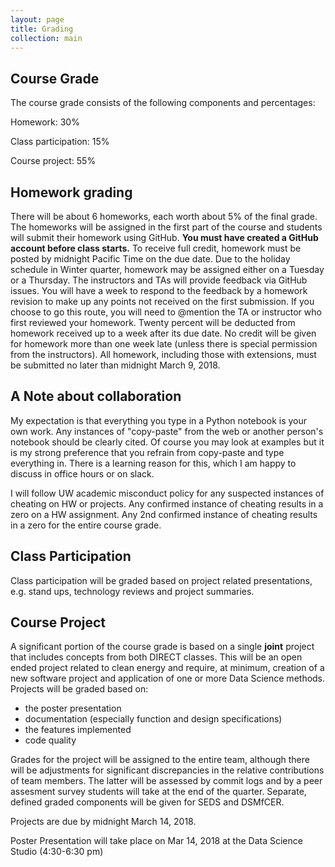 ```yaml
---
layout: page
title: Grading
collection: main
---
```


## Course Grade

The course grade consists of the following components and percentages:

Homework: 30%

Class participation: 15%

Course project: 55%

## Homework grading

There will be about 6 homeworks, each worth about 5% of the final grade.
The homeworks will be assigned in the first part of the course and students will submit
their homework using GitHub. **You must have created a GitHub account before class starts.**
To receive full credit, homework must be posted by midnight Pacific Time on the due date.
Due to the holiday schedule in Winter quarter, homework may be assigned either on a Tuesday or a Thursday.  The instructors and TAs will provide feedback via GitHub issues.  You will have a week to respond to the feedback by a homework revision to make up any points not received on the first submission.  If you choose to go this route, you will need to @mention the TA or instructor who first reviewed your homework.
Twenty percent will be deducted from homework received up to a week after its due date.
No credit will be given for homework more than one week late (unless there is special permission
from the instructors).
All homework, including those with extensions, must be submitted no later than midnight March 9, 2018. 

## A Note about collaboration

My expectation is that everything you type in a Python notebook is your own work. Any instances of "copy-paste" from the web or another person's notebook should be clearly cited. Of course you may look at examples but it is my strong preference that you refrain from copy-paste and type everything in. There is a learning reason for this, which I am happy to discuss in office hours or on slack.

I will follow UW academic misconduct policy for any suspected instances of cheating on HW or projects. Any confirmed instance of cheating results in a zero on a HW assignment. Any 2nd confirmed instance of cheating results in a zero for the entire course grade.

## Class Participation

Class participation will be graded based on project related presentations, e.g.
stand ups, technology reviews and project summaries.

## Course Project

A significant portion of the course grade is based on a single **joint** project that includes concepts from both DIRECT classes. This will be an open ended project related to clean energy and require, at minimum, creation of a new software project and application of one or more Data Science methods.
Projects will be graded based on:
- the poster presentation
- documentation (especially function and design specifications)
- the features implemented
- code quality

Grades for the project will be assigned to the entire team, although
there will be adjustments for significant discrepancies in the relative 
contributions of team members.  The latter will be assessed by commit 
logs and by a peer assesment survey students will take at the end of the quarter. 
Separate, defined graded components will be given for SEDS and DSMfCER.

Projects are due by midnight March 14, 2018.  

Poster Presentation will take place on Mar 14, 2018 at the Data Science Studio (4:30-6:30 pm)

